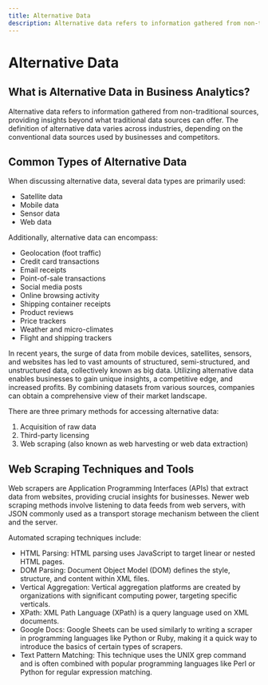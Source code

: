 ```yaml
---
title: Alternative Data
description: Alternative data refers to information gathered from non-traditional sources, providing insights beyond what traditional data sources can offer. The definition of alternative data varies across industries, depending on the conventional data sources used by businesses and competitors.
---
```


# Alternative Data

## What is Alternative Data in Business Analytics?

Alternative data refers to information gathered from non-traditional sources, providing insights beyond what traditional data sources can offer. The definition of alternative data varies across industries, depending on the conventional data sources used by businesses and competitors.

## Common Types of Alternative Data

When discussing alternative data, several data types are primarily used:

- Satellite data
- Mobile data
- Sensor data
- Web data

Additionally, alternative data can encompass:

- Geolocation (foot traffic)
- Credit card transactions
- Email receipts
- Point-of-sale transactions
- Social media posts
- Online browsing activity
- Shipping container receipts
- Product reviews
- Price trackers
- Weather and micro-climates
- Flight and shipping trackers

In recent years, the surge of data from mobile devices, satellites, sensors, and websites has led to vast amounts of structured, semi-structured, and unstructured data, collectively known as big data. Utilizing alternative data enables businesses to gain unique insights, a competitive edge, and increased profits. By combining datasets from various sources, companies can obtain a comprehensive view of their market landscape.

There are three primary methods for accessing alternative data:

1. Acquisition of raw data
2. Third-party licensing
3. Web scraping (also known as web harvesting or web data extraction)

## Web Scraping Techniques and Tools

Web scrapers are Application Programming Interfaces (APIs) that extract data from websites, providing crucial insights for businesses. Newer web scraping methods involve listening to data feeds from web servers, with JSON commonly used as a transport storage mechanism between the client and the server.

Automated scraping techniques include:

- HTML Parsing: HTML parsing uses JavaScript to target linear or nested HTML pages.
- DOM Parsing: Document Object Model (DOM) defines the style, structure, and content within XML files.
- Vertical Aggregation: Vertical aggregation platforms are created by organizations with significant computing power, targeting specific verticals.
- XPath: XML Path Language (XPath) is a query language used on XML documents.
- Google Docs: Google Sheets can be used similarly to writing a scraper in programming languages like Python or Ruby, making it a quick way to introduce the basics of certain types of scrapers.
- Text Pattern Matching: This technique uses the UNIX grep command and is often combined with popular programming languages like Perl or Python for regular expression matching.
